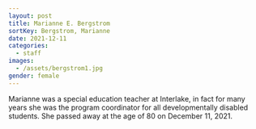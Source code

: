 ```yaml
---
layout: post
title: Marianne E. Bergstrom
sortKey: Bergstrom, Marianne
date: 2021-12-11
categories:
  - staff
images:
  - /assets/bergstrom1.jpg
gender: female
---
```

Marianne was a special education teacher at Interlake, in fact for many years she was the program coordinator for all developmentally disabled students. She passed away at the age of 80 on December 11, 2021.